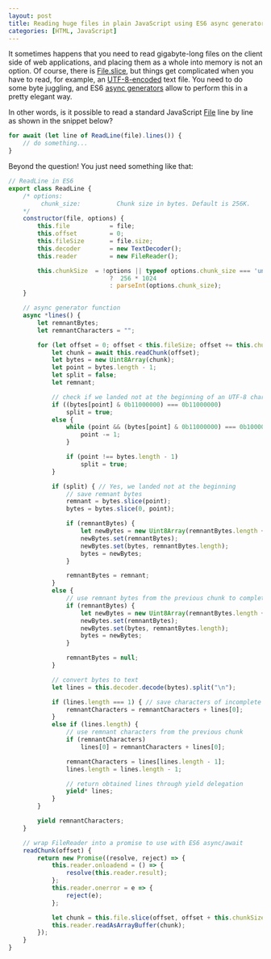 ```yaml
---
layout: post
title: Reading huge files in plain JavaScript using ES6 async generators
categories: [HTML, JavaScript]
---
```


It sometimes happens that you need to read gigabyte-long files on the client side of web applications, and placing them as a whole 
into memory is not an option. Of course, there is [File.slice](https://developer.mozilla.org/en-US/docs/Web/API/Blob/slice),
but things get complicated when you have to read, for example, an [UTF-8-encoded](https://en.wikipedia.org/wiki/UTF-8#History) text file. You need to do some byte 
juggling, and ES6 [async generators](https://developer.mozilla.org/en-US/docs/Web/JavaScript/Reference/Statements/for-await...of)
 allow to perform this in a pretty elegant way.

In other words, is it possible to read a standard JavaScript [File](https://developer.mozilla.org/en-US/docs/Web/API/File)
line by line as shown in the snippet below?

```javascript
for await (let line of ReadLine(file).lines()) {
    // do something...
}
```

Beyond the question! You just need something like that:

```javascript
// ReadLine in ES6
export class ReadLine {
    /* options:
         chunk_size:          Chunk size in bytes. Default is 256K.
    */
    constructor(file, options) {
        this.file           = file;
        this.offset         = 0;
        this.fileSize       = file.size;
        this.decoder        = new TextDecoder();
        this.reader         = new FileReader();

        this.chunkSize  = !options || typeof options.chunk_size === 'undefined' 
                            ?  256 * 1024 
                            : parseInt(options.chunk_size);
    }

    // async generator function 
    async *lines() {
        let remnantBytes;
        let remnantCharacters = "";

        for (let offset = 0; offset < this.fileSize; offset += this.chunkSize) {
            let chunk = await this.readChunk(offset);
            let bytes = new Uint8Array(chunk);
            let point = bytes.length - 1;
            let split = false;
            let remnant;

            // check if we landed not at the beginning of an UTF-8 character sequence
            if ((bytes[point] & 0b11000000) === 0b11000000)
                split = true;
            else {
                while (point && (bytes[point] & 0b11000000) === 0b10000000) {
                    point -= 1;
                }

                if (point !== bytes.length - 1)
                    split = true;
            }

            if (split) { // Yes, we landed not at the beginning
                // save remnant bytes
                remnant = bytes.slice(point);
                bytes = bytes.slice(0, point);

                if (remnantBytes) {
                    let newBytes = new Uint8Array(remnantBytes.length + bytes.length);
                    newBytes.set(remnantBytes);
                    newBytes.set(bytes, remnantBytes.length);
                    bytes = newBytes;
                }

                remnantBytes = remnant;
            }
            else {
                // use remnant bytes from the previous chunk to complete the line
                if (remnantBytes) {
                    let newBytes = new Uint8Array(remnantBytes.length + bytes.length);
                    newBytes.set(remnantBytes);
                    newBytes.set(bytes, remnantBytes.length);
                    bytes = newBytes;
                }

                remnantBytes = null;
            }

            // convert bytes to text
            let lines = this.decoder.decode(bytes).split("\n");

            if (lines.length === 1) { // save characters of incomplete line
                remnantCharacters = remnantCharacters + lines[0];
            }
            else if (lines.length) {
                // use remnant characters from the previous chunk
                if (remnantCharacters)
                    lines[0] = remnantCharacters + lines[0];

                remnantCharacters = lines[lines.length - 1];
                lines.length = lines.length - 1;

                // return obtained lines through yield delegation
                yield* lines;
            }
        }

        yield remnantCharacters;
    }

    // wrap FileReader into a promise to use with ES6 async/await
    readChunk(offset) {
        return new Promise((resolve, reject) => {
            this.reader.onloadend = () => {
                resolve(this.reader.result);
            };
            this.reader.onerror = e => {
                reject(e);
            };

            let chunk = this.file.slice(offset, offset + this.chunkSize);
            this.reader.readAsArrayBuffer(chunk);
        });
    }
}
```